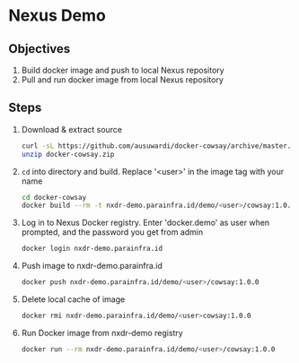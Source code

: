 Nexus Demo
==========

## Objectives

1. Build docker image and push to local Nexus repository
2. Pull and run docker image from local Nexus repository

## Steps

1. Download & extract source

    ```sh
    curl -sL https://github.com/ausuwardi/docker-cowsay/archive/master.zip -o docker-cowsay.zip
    unzip docker-cowsay.zip
    ```

2. `cd` into directory and build. Replace '&lt;user&gt;' in the image tag with your name

    ```sh
    cd docker-cowsay
    docker build --rm -t nxdr-demo.parainfra.id/demo/<user>/cowsay:1.0.0
    ```

3. Log in to Nexus Docker registry. Enter 'docker.demo' as user when prompted, and the password you get from admin

    ```sh
    docker login nxdr-demo.parainfra.id
    ```

4. Push image to nxdr-demo.parainfra.id

    ```sh
    docker push nxdr-demo.parainfra.id/demo/<user>/cowsay:1.0.0
    ```

5. Delete local cache of image

    ```sh
    docker rmi nxdr-demo.parainfra.id/demo/<user>cowsay:1.0.0
    ```

6. Run Docker image from nxdr-demo registry

    ```sh
    docker run --rm nxdr-demo.parainfra.id/demo/<user>/cowsay:1.0.0
    ```


